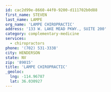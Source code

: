 ```yaml
---
id: cac2d99e-8660-44f0-9200-d111702b0d88
first_name: STEVEN
last_name: LAMPE
org_name: 'LAMPE CHIROPRACTIC'
address: '133 W. LAKE MEAD PKWY., SUITE 200'
category: complementary-medicine
services:
  - chiropractors
phone: '(702) 531-3338'
city: HENDERSON
state: NV
zip: '89015'
title: 'LAMPE CHIROPRACTIC'
_geoloc:
  lng: -114.96787
  lat: 36.030927
---
```

